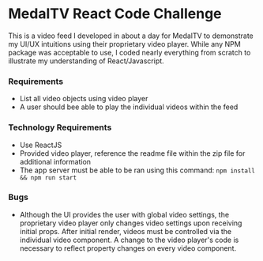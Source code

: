 # MedalTV React Code Challenge
This is a video feed I developed in about a day for MedalTV to demonstrate my UI/UX intuitions using their proprietary video player. While any NPM package was acceptable to use, I coded nearly everything from scratch to illustrate my understanding of React/Javascript.

### Requirements

- List all video objects using video player
- A user should bee able to play the individual videos within the feed

### Technology Requirements

- Use ReactJS
- Provided video player, reference the readme file within the zip file for additional information
- The app server must be able to be ran using this command:
  `npm install && npm run start`
  
### Bugs
- Although the UI provides the user with global video settings, the proprietary video player only changes video settings upon receiving initial props. After initial render, videos must be controlled via the individual video component. A change to the video player's code is necessary to reflect property changes on every video component.

